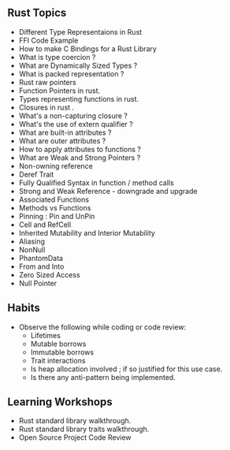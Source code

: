 ## Rust Topics 
- Different Type Representaions in Rust
- FFI Code Example 
- How to make C Bindings for a Rust Library
- What is type coercion ? 
- What are Dynamically Sized Types ? 
- What is packed representation ? 
- Rust raw pointers 
- Function Pointers in rust. 
- Types representing functions in rust. 
- Closures in rust . 
- What's a non-capturing closure ?
- What's the use of extern qualifier ?
- What are built-in attributes ?
- What are outer attributes ? 
- How to apply attributes to functions ?
- What are Weak and Strong Pointers ?
- Non-owning reference 
- Deref Trait
- Fully Qualified Syntax in function / method calls 
- Strong and Weak Reference - downgrade and upgrade 
- Associated Functions 
- Methods vs Functions 
- Pinning : Pin and UnPin
- Cell and RefCell 
- Inherited Mutability and Interior Mutability 
- Aliasing 
- NonNull 
- PhantomData 
- From and Into 
- Zero Sized Access 
- Null Pointer




## Habits 
- Observe the following while coding or code review: 
  - Lifetimes 
  - Mutable borrows
  - Immutable borrows 
  - Trait interactions
  - Is heap allocation involved ; if so justified for this use case. 
  - Is there any anti-pattern being implemented. 
## Learning Workshops
- Rust standard library walkthrough. 
- Rust standard library traits walkthrough. 
- Open Source Project Code Review